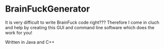 # BrainFuckGenerator

It is very difficult to write BrainFuck code right???
Therefore I come in cluch and help by creating this GUI and command line software which does the work for you!

Written in Java and C++
